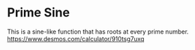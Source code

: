 # Prime Sine
This is a sine-like function that has roots at every prime number. https://www.desmos.com/calculator/910tsg7uxq